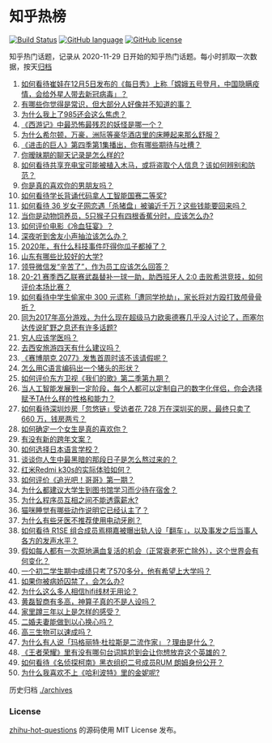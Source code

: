# 知乎热榜
[![Build Status](https://github.com/ToWeLong/zhihu-hot-questions/workflows/CI/badge.svg)](https://github.com/ToWeLong/zhihu-hot-questions/actions)
[![GitHub language](https://img.shields.io/badge/language-golang-orange.svg)](https://golang.org/)
[![GitHub license](https://img.shields.io/github/license/ToWeLong/zhihu-hot-questions)](https://github.com/ToWeLong/zhihu-hot-questions/blob/main/LICENSE)

知乎热门话题，记录从 2020-11-29 日开始的知乎热门话题。每小时抓取一次数据，按天[归档](./archives)

<!-- BEGIN -->

1. [如何看待崔娃在12月5日发布的《每日秀》上称「嫦娥五号登月，中国隐瞒疫情，会给外星人带去新冠病毒」？](https://www.zhihu.com/question/433586955)
1. [有哪些你觉得是常识，但大部分人好像并不知道的事？](https://www.zhihu.com/question/422686198)
1. [为什么我上了985还会这么焦虑？](https://www.zhihu.com/question/360735437)
1. [《西游记》中最恐怖最残忍的妖怪是哪一个？](https://www.zhihu.com/question/414657464)
1. [为什么希尔顿，万豪，洲际等豪华酒店里的床睡起来那么舒服？](https://www.zhihu.com/question/294341870)
1. [《进击的巨人》第四季第1集播出，你有哪些期待与吐槽？](https://www.zhihu.com/question/433502722)
1. [你暧昧期的聊天记录是怎么样的?](https://www.zhihu.com/question/356579521)
1. [如何看待共享充电宝可能被植入木马，或将盗取个人信息？该如何辨别和防范？](https://www.zhihu.com/question/433542310)
1. [你是真的喜欢你的男朋友吗？](https://www.zhihu.com/question/375806159)
1. [如何看待学长背诵代码拿人工智能国赛二等奖?](https://www.zhihu.com/question/433551646)
1. [如何看待 36 岁女子网恋遇「杀猪盘」被骗近千万？这些钱能要回来吗？](https://www.zhihu.com/question/433550710)
1. [当你是动物饲养员，5只猴子只有四根香蕉分时，应该怎么办?](https://www.zhihu.com/question/428857383)
1. [如何评价电影《冷血狂宴》？](https://www.zhihu.com/question/433260013)
1. [深夜听到舍友小声抽泣该怎么办？](https://www.zhihu.com/question/432023305)
1. [2020年，有什么科技事件吓得你瓜子都掉了？](https://www.zhihu.com/question/433465795)
1. [山东有哪些比较好的大学?](https://www.zhihu.com/question/432595772)
1. [领导微信发“辛苦了”，作为员工应该怎么回答？](https://www.zhihu.com/question/340318133)
1. [20-21 赛季西乙联赛武磊替补一球一助，助西班牙人 2:0 击败希洪竞技，如何评价本场比赛？](https://www.zhihu.com/question/433663431)
1. [如何看待中学生偷家中 300 元谎称「遭同学抢劫」，家长将对方殴打致颅骨骨折？](https://www.zhihu.com/question/433678713)
1. [同为2017年高分游戏，为什么现在超级马力欧奥德赛几乎没人讨论了，而塞尔达传说旷野之息还有许多话题?](https://www.zhihu.com/question/432780299)
1. [穷人应该学医吗？](https://www.zhihu.com/question/432190235)
1. [去西安旅游四天有什么建议吗？](https://www.zhihu.com/question/319268766)
1. [《赛博朋克 2077》发售首周时该不该请假呢？](https://www.zhihu.com/question/432721075)
1. [怎么用C语言编码出一个猪头的形状？](https://www.zhihu.com/question/429329860)
1. [如何评价东方卫视《我们的歌》第二季第九期？](https://www.zhihu.com/question/433630860)
1. [当人工智能发展到一定阶段，每个人都可以定制自己的数字化伴侣，你会选择赋予TA什么样的性格和能力？](https://www.zhihu.com/question/433176789)
1. [如何看待深圳炒房「忽悠链」受访者花 728 万在深圳买的房，最终只卖了 660 万，钱房两亏？](https://www.zhihu.com/question/433512623)
1. [如何确定一个女生是真的喜欢你？](https://www.zhihu.com/question/404790111)
1. [有没有新的跨年文案？](https://www.zhihu.com/question/433058325)
1. [如何选择日本语言学校？](https://www.zhihu.com/question/38549630)
1. [谈谈你人生中最黑暗的那段日子是怎么熬过来的？](https://www.zhihu.com/question/432842383)
1. [红米Redmi k30s的实际体验如何？](https://www.zhihu.com/question/428938568)
1. [如何评价《追光吧！哥哥》第一期？](https://www.zhihu.com/question/433509504)
1. [为什么都建议大学生到图书馆学习而少待在宿舍？](https://www.zhihu.com/question/352541463)
1. [为什么程序员互相之间不能透露薪水?](https://www.zhihu.com/question/433369986)
1. [猫咪睡觉有哪些动作说明它已经认主了？](https://www.zhihu.com/question/418407217)
1. [为什么有些牙医不推荐使用电动牙刷？](https://www.zhihu.com/question/364359077)
1. [如何看待 R1SE 组合成员焉栩嘉被曝出轨人设「翻车」，以及事发之后当事人各方的发声水平？](https://www.zhihu.com/question/433480727)
1. [假如每人都有一次原地满血复活的机会（正常衰老死亡除外），这个世界会有何变化？](https://www.zhihu.com/question/278013607)
1. [一个初二学生期中成绩只考了570多分，他有希望上大学吗？](https://www.zhihu.com/question/431909193)
1. [如果你被病娇囚禁了，会怎么办?](https://www.zhihu.com/question/398485925)
1. [为什么这么多人相信hifi线材无用论？](https://www.zhihu.com/question/433291368)
1. [黄磊智商有多高，神算子真的不是人设吗？](https://www.zhihu.com/question/428494879)
1. [家里蹲三年以上是怎样的感受？](https://www.zhihu.com/question/47521365)
1. [二婚夫妻能做到以心换心吗？](https://www.zhihu.com/question/367901604)
1. [高三生物可以速成吗？](https://www.zhihu.com/question/362535856)
1. [为什么有人说「玛格丽特·杜拉斯是二流作家」？理由是什么？](https://www.zhihu.com/question/20443501)
1. [《王者荣耀》里有没有哪句台词尴尬到会让你想放弃这个英雄的？](https://www.zhihu.com/question/421011240)
1. [如何看待《名侦探柯南》黑衣组织二号成员RUM 朗姆身份公开？](https://www.zhihu.com/question/433340643)
1. [为什么我喜欢不上《哈利波特》里的金妮呢?](https://www.zhihu.com/question/277725287)

<!-- END -->

历史归档 [./archives](./archives)


### License
[zhihu-hot-questions](https://github.com/towelong/zhihu-hot-questions) 的源码使用 MIT License 发布。